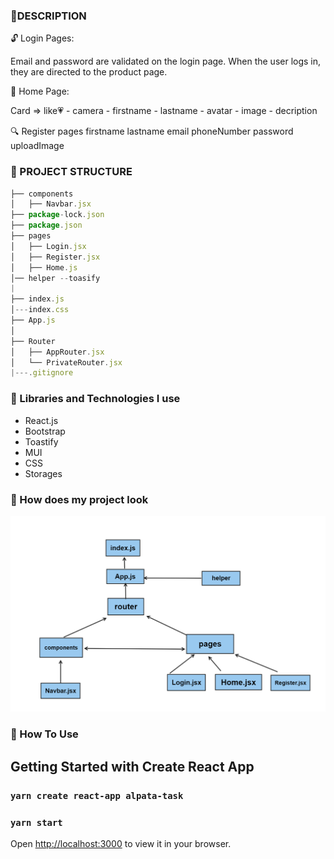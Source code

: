 ### 🚩DESCRIPTION

🔓 Login Pages:

Email and password are validated on the login page. When the user logs in, they are directed to the product page.

📖 Home Page:

Card => like💗 - camera - firstname - lastname - avatar - image - decription


🔍 Register pages
firstname lastname email phoneNumber password uploadImage 

### 🚩 PROJECT STRUCTURE

```js
├── components
│   ├── Navbar.jsx
├── package-lock.json
├── package.json
├── pages
│   ├── Login.jsx
│   ├── Register.jsx
│   ├── Home.js
│── helper --toasify
|
├── index.js
│---index.css   
├── App.js 
│   
├── Router
│   ├── AppRouter.jsx
│   └── PrivateRouter.jsx
|---.gitignore
```

### 🚩 Libraries and Technologies I use

- React.js
- Bootstrap
- Toastify
- MUI
- CSS
- Storages


### 🚩 How does my project look

<p align="left">
  <img src="alpata-structure.png" width="700" title="hover text">
  
</p>


### 🚩 How To Use

## Getting Started with Create React App

### `yarn create react-app alpata-task`

### `yarn start`

Open [http://localhost:3000](http://localhost:3000) to view it in your browser.

```



